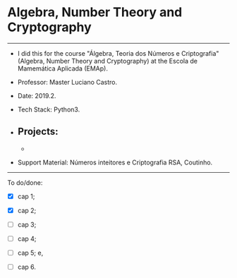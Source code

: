 # Algebra, Number Theory and Cryptography 
---

 + I did this for the course "Álgebra, Teoria dos Números e Criptografia" (Algebra, Number Theory and Cryptography) at the Escola de Mamemática Aplicada (EMAp). 
 
 + Professor: Master Luciano Castro.

 + Date: 2019.2.

 + Tech Stack: Python3. 

 + Projects: 
    -
    -
 + Support Material: Números inteitores e Criptografia RSA, Coutinho.

---

To do/done:

- [X] cap 1;
- [X] cap 2;
- [ ] cap 3;
- [ ] cap 4;
- [ ] cap 5; e, 
- [ ] cap 6.

